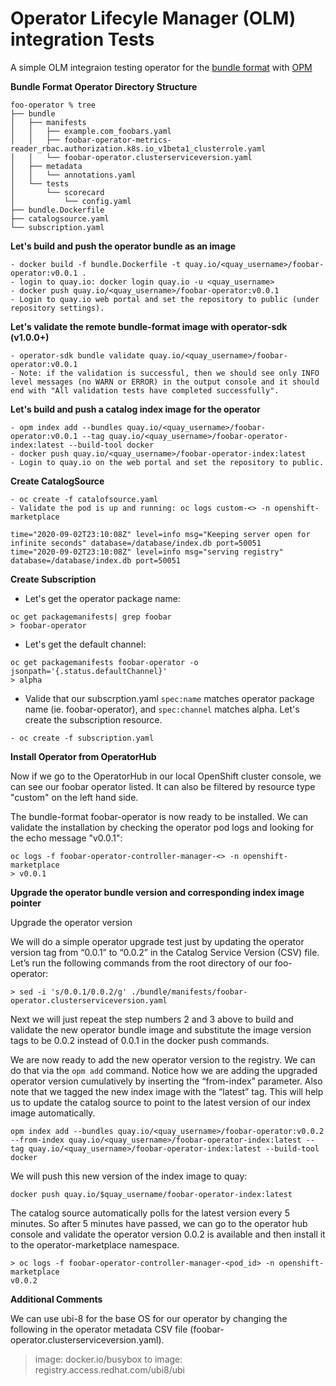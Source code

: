 # Operator Lifecyle Manager (OLM) integration Tests

A simple OLM integraion testing operator for the [bundle format](https://access.redhat.com/documentation/en-us/openshift_container_platform/4.5/html/operators/olm-packaging-format#olm-bundle-format_olm-packaging-format) with [OPM](https://access.redhat.com/documentation/en-us/openshift_container_platform/4.5/html/operators/olm-packaging-format#olm-opm_olm-packaging-format)

**Bundle Format Operator Directory Structure**

```
foo-operator % tree
├── bundle
│   ├── manifests
│   │   ├── example.com_foobars.yaml
│   │   ├── foobar-operator-metrics-reader_rbac.authorization.k8s.io_v1beta1_clusterrole.yaml
│   │   └── foobar-operator.clusterserviceversion.yaml
│   ├── metadata
│   │   └── annotations.yaml
│   └── tests
│       └── scorecard
│           └── config.yaml
├── bundle.Dockerfile
├── catalogsource.yaml
└── subscription.yaml
```

**Let's build and push the operator bundle as an image**

```
- docker build -f bundle.Dockerfile -t quay.io/<quay_username>/foobar-operator:v0.0.1 .
- login to quay.io: docker login quay.io -u <quay_username>
- docker push quay.io/<quay_username>/foobar-operator:v0.0.1
- Login to quay.io web portal and set the repository to public (under repository settings). 
```

**Let's validate the remote bundle-format image with operator-sdk (v1.0.0+)**

```
- operator-sdk bundle validate quay.io/<quay_username>/foobar-operator:v0.0.1
- Note: if the validation is successful, then we should see only INFO level messages (no WARN or ERROR) in the output console and it should end with "All validation tests have completed successfully".
```

**Let's build and push a catalog index image for the operator**

```
- opm index add --bundles quay.io/<quay_username>/foobar-operator:v0.0.1 --tag quay.io/<quay_username>/foobar-operator-index:latest --build-tool docker
- docker push quay.io/<quay_username>/foobar-operator-index:latest
- Login to quay.io on the web portal and set the repository to public.
```

**Create CatalogSource**

```
- oc create -f catalofsource.yaml
- Validate the pod is up and running: oc logs custom-<> -n openshift-marketplace

time="2020-09-02T23:10:08Z" level=info msg="Keeping server open for infinite seconds" database=/database/index.db port=50051
time="2020-09-02T23:10:08Z" level=info msg="serving registry" database=/database/index.db port=50051
```

**Create Subscription**


- Let's get the operator package name: 
```
oc get packagemanifests| grep foobar
> foobar-operator
```

- Let's get the default channel: 
```
oc get packagemanifests foobar-operator -o jsonpath='{.status.defaultChannel}'
> alpha
```

- Valide that our subscrption.yaml `spec:name` matches operator package name (ie. foobar-operator), and `spec:channel` matches alpha. Let's create the subscription resource.

```
- oc create -f subscription.yaml
```

**Install Operator from OperatorHub**

Now if we go to the OperatorHub in our local OpenShift cluster console, we can see our foobar operator listed. It can also be filtered by resource type "custom" on the left hand side. 

The bundle-format foobar-operator is now ready to be installed. We can validate the installation by checking the operator pod logs and looking for the echo message "v0.0.1":

```
oc logs -f foobar-operator-controller-manager-<> -n openshift-marketplace
> v0.0.1
```

**Upgrade the operator bundle version and corresponding index image pointer**

Upgrade the operator version

We will do a simple operator upgrade test just by updating the operator version tag from “0.0.1” to “0.0.2” in the Catalog Service Version (CSV) file. Let’s run the following commands from the root directory of our foo-operator:

```
> sed -i 's/0.0.1/0.0.2/g' ./bundle/manifests/foobar-operator.clusterserviceversion.yaml
```

Next we will just repeat the step numbers 2 and 3 above to build and validate the new operator bundle image and substitute the image version tags to be 0.0.2 instead of 0.0.1 in the docker push commands.

We are now ready to add the new operator version to the registry. We can do that via the `opm add` command. Notice how we are adding the upgraded operator version cumulatively by inserting the “from-index” parameter. Also note that we tagged the new index image with the “latest” tag. This will help us to update the catalog source to point to the latest version of our index image automatically.

```
opm index add --bundles quay.io/<quay_username>/foobar-operator:v0.0.2 --from-index quay.io/<quay_username>/foobar-operator-index:latest --tag quay.io/<quay_username>/foobar-operator-index:latest --build-tool docker
```

We will push this new version of the index image to quay:

```
docker push quay.io/$quay_username/foobar-operator-index:latest
```

The catalog source automatically polls for the latest version every 5 minutes. So after 5 minutes have passed, we can go to the operator hub console and validate the operator version 0.0.2 is available and then install it to the operator-marketplace namespace.

```
> oc logs -f foobar-operator-controller-manager-<pod_id> -n openshift-marketplace
v0.0.2
```

**Additional Comments**

We can use ubi-8 for the base OS for our operator by changing the following in the operator metadata CSV file (foobar-operator.clusterserviceversion.yaml).

> image: docker.io/busybox to image: registry.access.redhat.com/ubi8/ubi
